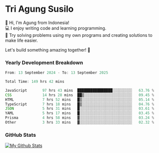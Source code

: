 # Tri Agung Susilo

👋 Hi, I'm Agung from Indonesia!<br>
💻 I enjoy writing code and learning programming.<br>
🧠 Try solving problems using my own programs and creating solutions to make life easier.

Let's build something amazing together! 🚀

### Yearly Development Breakdown

<!--START_SECTION:waka-->

```TypeScript JavaScript PHP
From: 13 September 2024 - To: 13 September 2025

Total Time: 149 hrs 42 mins

JavaScript       97 hrs 43 mins  ████████████████░░░░░░░░░   63.76 %
CSS              14 hrs 28 mins  ██▒░░░░░░░░░░░░░░░░░░░░░░   09.45 %
HTML             7 hrs 52 mins   █▒░░░░░░░░░░░░░░░░░░░░░░░   05.14 %
TypeScript       7 hrs 18 mins   █▒░░░░░░░░░░░░░░░░░░░░░░░   04.76 %
JSON             5 hrs 31 mins   █░░░░░░░░░░░░░░░░░░░░░░░░   03.61 %
YAML             5 hrs 17 mins   █░░░░░░░░░░░░░░░░░░░░░░░░   03.45 %
Prisma           4 hrs 58 mins   ▓░░░░░░░░░░░░░░░░░░░░░░░░   03.24 %
Other            3 hrs 33 mins   ▓░░░░░░░░░░░░░░░░░░░░░░░░   02.32 %
```

<!--END_SECTION:waka-->

### GitHub Stats

[![My Github Stats](https://github-readme-stats.vercel.app/api?username=triagung128&show_icons=true&hide=contribs,issues&count_private=true&theme=tokyonight)](https://github.com/triagung128)

<!-- [![Top Langs](https://github-readme-stats.vercel.app/api/top-langs/?username=triagung128&layout=compact)](https://github.com/triagung128) -->
